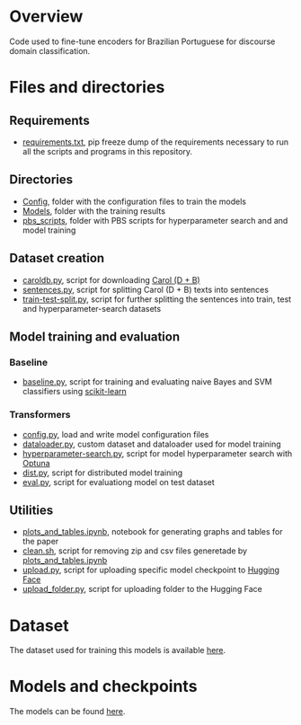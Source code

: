 # Overview

Code used to fine-tune encoders for Brazilian Portuguese for discourse domain classification.

# Files and directories
## Requirements
- [requirements.txt](./requirements.txt), pip freeze dump of the requirements necessary to run all the scripts and programs in this repository.

## Directories
- [Config](./Config), folder with the configuration files to train the models
- [Models](./Models), folder with the training results
- [pbs_scripts](./pbs_scripts), folder with PBS scripts for hyperparameter search and and model training

## Dataset creation
- [caroldb.py](./caroldb.py), script for downloading [Carol (D + B)](https://github.com/marianasturzeneker/SubcorporaCarolina)
- [sentences.py](./sentences.py), script for splitting Carol (D + B) texts into sentences
- [train-test-split.py](./train-test-split.py), script for further splitting the sentences into train, test and hyperparameter-search datasets

## Model training and evaluation
### Baseline
- [baseline.py](./baseline.py), script for training and evaluating naive Bayes and SVM classifiers using [scikit-learn](https://scikit-learn.org/stable/)
### Transformers
- [config.py](./config.py), load and write model configuration files
- [dataloader.py](./dataloader.py), custom dataset and dataloader used for model training
- [hyperparameter-search.py](./hyperparameter-search.py), script for model hyperparameter search with [Optuna](https://optuna.org/)
- [dist.py](./dist.py), script for distributed model training
- [eval.py](./eval.py), script for evaluationg model on test dataset

## Utilities
- [plots_and_tables.ipynb](./plots_and_tables.ipynb), notebook for generating graphs and tables for the paper
- [clean.sh](./clean.sh), script for removing zip and csv files generetade by [plots_and_tables.ipynb](plots_and_tables.ipynb)
- [upload.py](./upload.py), script for uploading specific model checkpoint to [Hugging Face](./https://huggingface.co/)
- [upload_folder.py](./upload_folder.py), script for uploading folder to the Hugging Face


# Dataset
The dataset used for training this models is available [here](https://huggingface.co/datasets/carolina-c4ai/carol-domain-sents).

# Models and checkpoints
The models can be found [here](https://huggingface.co/collections/carolina-c4ai/ptbr-discourse-domain-classifiers-67c0d76167e68677cf30285b).
